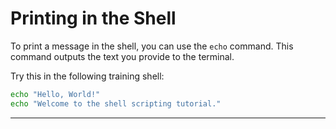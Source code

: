 # Printing in the Shell

To print a message in the shell, you can use the `echo` command. This command
outputs the text you provide to the terminal.

Try this in the following training shell:

```bash
echo "Hello, World!"
echo "Welcome to the shell scripting tutorial."
```

---
